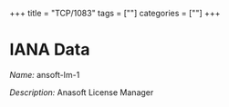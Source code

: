 +++
title = "TCP/1083"
tags = [""]
categories = [""]
+++

# IANA Data

_Name:_ ansoft-lm-1

_Description:_ Anasoft License Manager

